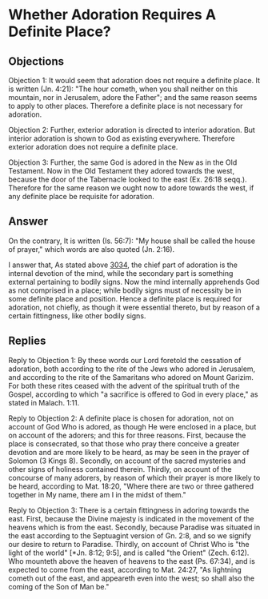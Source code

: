 # Whether Adoration Requires A Definite Place?

## Objections

Objection 1: It would seem that adoration does not require a definite place. It is written (Jn. 4:21): "The hour cometh, when you shall neither on this mountain, nor in Jerusalem, adore the Father"; and the same reason seems to apply to other places. Therefore a definite place is not necessary for adoration.

Objection 2: Further, exterior adoration is directed to interior adoration. But interior adoration is shown to God as existing everywhere. Therefore exterior adoration does not require a definite place.

Objection 3: Further, the same God is adored in the New as in the Old Testament. Now in the Old Testament they adored towards the west, because the door of the Tabernacle looked to the east (Ex. 26:18 seqq.). Therefore for the same reason we ought now to adore towards the west, if any definite place be requisite for adoration.

## Answer

On the contrary, It is written (Is. 56:7): "My house shall be called the house of prayer," which words are also quoted (Jn. 2:16).

I answer that, As stated above [3034](A[2]), the chief part of adoration is the internal devotion of the mind, while the secondary part is something external pertaining to bodily signs. Now the mind internally apprehends God as not comprised in a place; while bodily signs must of necessity be in some definite place and position. Hence a definite place is required for adoration, not chiefly, as though it were essential thereto, but by reason of a certain fittingness, like other bodily signs.

## Replies

Reply to Objection 1: By these words our Lord foretold the cessation of adoration, both according to the rite of the Jews who adored in Jerusalem, and according to the rite of the Samaritans who adored on Mount Garizim. For both these rites ceased with the advent of the spiritual truth of the Gospel, according to which "a sacrifice is offered to God in every place," as stated in Malach. 1:11.

Reply to Objection 2: A definite place is chosen for adoration, not on account of God Who is adored, as though He were enclosed in a place, but on account of the adorers; and this for three reasons. First, because the place is consecrated, so that those who pray there conceive a greater devotion and are more likely to be heard, as may be seen in the prayer of Solomon (3 Kings 8). Secondly, on account of the sacred mysteries and other signs of holiness contained therein. Thirdly, on account of the concourse of many adorers, by reason of which their prayer is more likely to be heard, according to Mat. 18:20, "Where there are two or three gathered together in My name, there am I in the midst of them."

Reply to Objection 3: There is a certain fittingness in adoring towards the east. First, because the Divine majesty is indicated in the movement of the heavens which is from the east. Secondly, because Paradise was situated in the east according to the Septuagint version of Gn. 2:8, and so we signify our desire to return to Paradise. Thirdly, on account of Christ Who is "the light of the world" [*Jn. 8:12; 9:5], and is called "the Orient" (Zech. 6:12). Who mounteth above the heaven of heavens to the east (Ps. 67:34), and is expected to come from the east, according to Mat. 24:27, "As lightning cometh out of the east, and appeareth even into the west; so shall also the coming of the Son of Man be."